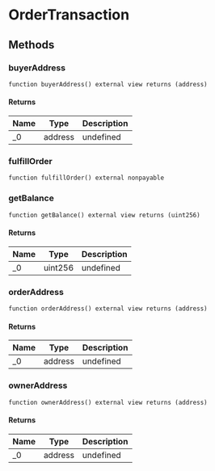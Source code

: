 # OrderTransaction









## Methods

### buyerAddress

```solidity
function buyerAddress() external view returns (address)
```






#### Returns

| Name | Type | Description |
|---|---|---|
| _0 | address | undefined |

### fulfillOrder

```solidity
function fulfillOrder() external nonpayable
```






### getBalance

```solidity
function getBalance() external view returns (uint256)
```






#### Returns

| Name | Type | Description |
|---|---|---|
| _0 | uint256 | undefined |

### orderAddress

```solidity
function orderAddress() external view returns (address)
```






#### Returns

| Name | Type | Description |
|---|---|---|
| _0 | address | undefined |

### ownerAddress

```solidity
function ownerAddress() external view returns (address)
```






#### Returns

| Name | Type | Description |
|---|---|---|
| _0 | address | undefined |




